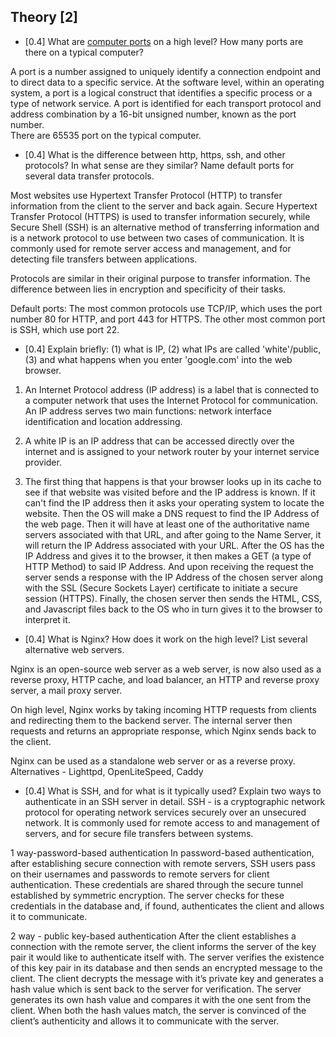 ## Theory [2]

* [0.4] What are [computer ports](https://www.cloudflare.com/learning/network-layer/what-is-a-computer-port/) on a high level? How many ports are there on a typical computer?

A port is a number assigned to uniquely identify a connection endpoint and to direct data to a specific service. At the software level, within an operating system, a port is a logical construct that identifies a specific process or a type of network service. A port is identified for each transport protocol and address combination by a 16-bit unsigned number, known as the port number.  
There are 65535 port on the typical computer. 

* [0.4] What is the difference between http, https, ssh, and other protocols? In what sense are they similar? Name default ports for several data transfer protocols.

Most websites use Hypertext Transfer Protocol (HTTP) to transfer information from the client to the server and back again. Secure Hypertext Transfer Protocol (HTTPS) is used to transfer information securely, while Secure Shell (SSH) is an alternative method of transferring information and is a network protocol to use between two cases of communication. It is commonly used for remote server access and management, and for detecting file transfers between applications.

Protocols are similar in their original purpose to transfer information. The difference between lies in encryption and specificity of their tasks. 

Default ports: The most common protocols use TCP/IP, which uses the port number 80 for HTTP, and port 443 for HTTPS. The other most common port is SSH, which use port 22.

* [0.4] Explain briefly: (1) what is IP, (2) what IPs are called 'white'/public, (3) and what happens when you enter 'google.com' into the web browser.
1) An Internet Protocol address (IP address) is a label that is connected to a computer network that uses the Internet Protocol for communication. An IP address serves two main functions: network interface identification and location addressing.

2) A white IP is an IP address that can be accessed directly over the internet and is assigned to your network router by your internet service provider.

3) The first thing that happens is that your browser looks up in its cache to see if that website was visited before and the IP address is known. If it can't find the IP address then it asks your operating system to locate the website. Then the OS will make a DNS request to find the IP Address of the web page. Then it will have at least one of the authoritative name servers associated with that URL, and after going to the Name Server, it will return the IP Address associated with your URL. After the OS has the IP Address and gives it to the browser, it then makes a GET (a type of HTTP Method) to said IP Address. And upon receiving the request the server sends a response with the IP Address of the chosen server along with the SSL (Secure Sockets Layer) certificate to initiate a secure session (HTTPS). Finally, the chosen server then sends the HTML, CSS, and Javascript files back to the OS who in turn gives it to the browser to interpret it.

* [0.4] What is Nginx? How does it work on the high level? List several alternative web servers.

Nginx is an open-source web server as a web server, is now also used as a reverse proxy, HTTP cache, and load balancer, an HTTP and reverse proxy server, a mail proxy server.

On high level, Nginx works by taking incoming HTTP requests from clients and redirecting them to the backend server. The internal server then requests and returns an appropriate response, which Nginx sends back to the client.

Nginx can be used as a standalone web server or as a reverse proxy.
Alternatives - Lighttpd, OpenLiteSpeed, Caddy

* [0.4] What is SSH, and for what is it typically used? Explain two ways to authenticate in an SSH server in detail.
SSH - is a cryptographic network protocol for operating network services securely over an unsecured network.
It is commonly used for remote access to and management of servers, and for secure file transfers between systems.

1 way-password-based authentication
In password-based authentication, after establishing secure connection with remote servers, SSH users pass on their usernames and passwords to remote servers for client authentication. These credentials are shared through the secure tunnel established by symmetric encryption. The server checks for these credentials in the database and, if found, authenticates the client and allows it to communicate. 

2 way - public key-based authentication
After the client establishes a connection with the remote server, the client informs the server of the key pair it would like to authenticate itself with. The server verifies the existence of this key pair in its database and then sends an encrypted message to the client. The client decrypts the message with it’s private key and generates a hash value which is sent back to the server for verification. The server generates its own hash value and compares it with the one sent from the client. When both the hash values match, the server is convinced of the client’s authenticity and allows it to communicate with the server.
